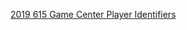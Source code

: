 

[2019 615 Game Center Player Identifiers](https://developer.apple.com/videos/play/wwdc2019/615/)


